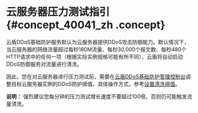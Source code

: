 # 云服务器压力测试指引 {#concept_40041_zh .concept}

云盾DDoS基础防护服务默认为云服务器提供DDoS攻击防御能力。默认情况下，当云服务器的网络流量超过每秒180M流量、每秒30,000个报文数、每秒480个HTTP请求中的任何一项（根据实际实例规格可能有所不同），云盾将自动启动DDoS防御服务对流量进行清洗。

因此，您在对云服务器进行压力测试前，需要在[云盾DDoS基础防护管理控制台](https://yundun.console.aliyun.com/?p=ddosnext)调整目标云服务器实例的DDoS防护阈值。具体操作方式，参考[设置清洗阈值](intl.zh-CN/DDoS基础防护服务/用户指南/设置清洗阈值.md#)。

**说明：** 强烈建议您每分钟的压力测试增长速度不要超过100倍，否则仍可能触发流量清洗。

